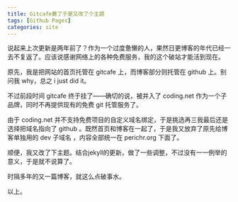 ```yaml
---
title: Gitcafe薨了于是又改了个主题
tags: [Github Pages]
categories: site
---
```

说起来上次更新是两年前了？作为一个过度惫懒的人，果然日更博客的年代已经一去不复返了。应该说感谢网络上的各种免费服务，我的这个破站才能活到现在。

原先，我是把网站的首页托管在 gitcafe 上，而博客部分则托管在 github 上。别问我 why，总之 i just did it。

不过前段时间 gitcafe 终于挂了——确切的说，被并入了 coding.net 作为一个子品牌，同时不再提供现有的免费 git 托管服务了。

由于 coding.net 并不支持免费项目的自定义域名绑定，于是挑选再三我最后还是选择把域名指向了 github 。既然首页和博客在一起了，于是我又放弃了原先给博客单独用的 dev 子域名 ，内容全部统一在 perichr.org 下面了。

顺便，我又改了下主题。结合jekyll的更新，做了一些调整，不过没有一一例举的意义，于是就不说算了。

时隔多年的又一篇博客，就这么点破事水。

以上。


[1]:https://perichr.org
[2]:http://justjavac.com/javascript/2013/10/11/javascript-quine-plus.html
[3]:http://en.wikipedia.org/wiki/Quine_(computing)

